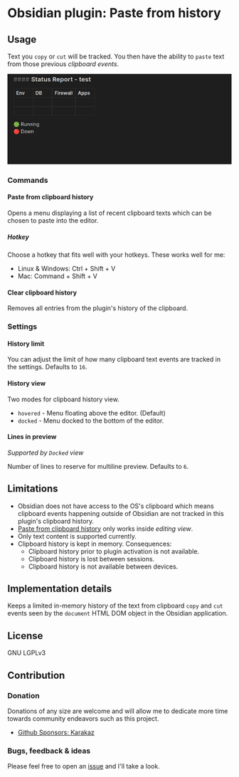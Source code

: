 # Obsidian plugin: Paste from history

## Usage

Text you `copy` or `cut` will be tracked. You then have the ability to `paste` text from those previous _clipboard events_.

![Demo](./demo-v1-0-0.gif)

### Commands

#### Paste from clipboard history

Opens a menu displaying a list of recent clipboard texts which can be chosen to paste into the editor.

##### Hotkey

Choose a hotkey that fits well with your hotkeys. These works well for me:

-   Linux & Windows: Ctrl + Shift + V
-   Mac: Command + Shift + V

#### Clear clipboard history

Removes all entries from the plugin's history of the clipboard.

### Settings

#### History limit

You can adjust the limit of how many clipboard text events are tracked in the settings. Defaults to `16`.

#### History view

Two modes for clipboard history view.

- `hovered` - Menu floating above the editor. (Default)
- `docked` - Menu docked to the bottom of the editor.

#### Lines in preview

_Supported by `Docked` view_

Number of lines to reserve for multiline preview. Defaults to `6`.

## Limitations

-   Obsidian does not have access to the OS's clipboard which means clipboard events happening outside of Obsidian are not tracked in this plugin's clipboard history.
-   [Paste from clipboard history](#paste-from-clipboard-history) only works inside _editing view_.
-   Only text content is supported currently.
-   Clipboard history is kept in memory. Consequences:
    -   Clipboard history prior to plugin activation is not available.
    -   Clipboard history is lost between sessions.
    -   Clipboard history is not available between devices.

## Implementation details

Keeps a limited in-memory history of the text from clipboard `copy` and `cut` events seen by the `document` HTML DOM object in the Obsidian application.

## License

GNU LGPLv3

## Contribution

### Donation

Donations of any size are welcome and will allow me to dedicate more time towards community endeavors such as this project.

-   [Github Sponsors: Karakaz](https://github.com/sponsors/Karakaz)

### Bugs, feedback & ideas

Please feel free to open an [issue](https://github.com/Karakaz/obsidian-paste-from-history/issues) and I'll take a look.
